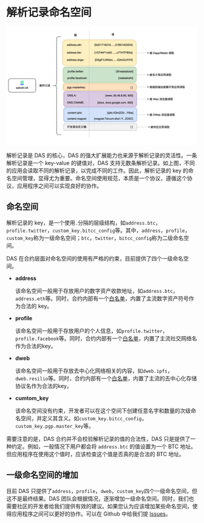 # 解析记录命名空间



<img src="image-20210718170837330.png" alt="DAS 解析记录" style="zoom:50%;" />



解析记录是 DAS 的核心，DAS 的强大扩展能力也来源于解析记录的灵活性。一条解析记录是一个 key-value 的键值对，DAS 支持无数条解析记录。如上图，不同的应用会读取不同的解析记录，以完成不同的工作。因此，解析记录的 key 的命名空间管理，显得尤为重要。命名空间使用规范，本质是一个协议，遵循这个协议，应用程序之间可以实现良好的协作。



## 命名空间

解析记录的 key，是一个使用`.`分隔的层级结构，如`address.btc`，`profile.twitter`，`custom_key.bitcc_config`等。其中，`address`，`profile`，`custom_key`称为一级命名空间；`btc`，`twitter`，`bitcc_config`称为二级命名空间。



DAS 在合约层面对命名空间的使用有严格的约束，目前提供了四个一级命名空间。

* **address**

  该命名空间一般用于存放用户的数字资产收款地址，如`address.btc`，`address.eth`等。同时，合约内部有一个[白名单](https://github.com/DeAccountSystems/cell-data-generator/blob/master/data/record_key_namespace.txt)，内置了主流数字资产符号作为合法的 key。

* **profile**

  该命名空间一般用于存放用户的个人信息，如`profile.twitter`，`profile.facebook`等。同时，合约内部有一个[白名单](https://github.com/DeAccountSystems/cell-data-generator/blob/master/data/record_key_namespace.txt)，内置了主流社交网络名作为合法的key。

* **dweb**

  该命名空间一般用于存放去中心化网络相关的内容，如`dweb.ipfs`，`dweb.resilio`等。同时，合约内部有一个[白名单](https://github.com/DeAccountSystems/cell-data-generator/blob/master/data/record_key_namespace.txt)，内置了主流的去中心化存储协议名作为合法的key。

* **cumtom_key**

  该命名空间没有约束，开发者可以在这个空间下创建任意名字和数量的次级命名空间，并定义其含义。如`custom_key.bitcc_config`，`custom_key.pgp.master_key`等。 



需要注意的是，DAS 合约并不会校验解析记录的值的合法性，DAS 只是提供了一种约定。例如，一般情况下用户都会将 `address.btc` 的值设置为一个 BTC 地址。但应用程序在使用这个值时，应该检查这个值是否真的是合法的 BTC 地址。



## 一级命名空间的增加

目前 DAS 只提供了`address`，`profile`，`dweb`，`custom_key`四个一级命名空间，但这不是最终结果。DAS 团队会根据情况，逐渐增加一级命名空间。同时，我们也需要社区的开发者给我们提供有效的建议。如果您认为应该增加某些命名空间，使得应用程序之间可以更好的协作。可以在 Github 中给我们提 [Issues](https://github.com/DeAccountSystems/das-contracts/issues)。







